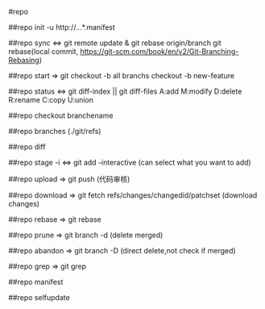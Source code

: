 #repo 

##repo init -u http://...*.manifest 

##repo sync 
<=> git remote update & git rebase origin/branch
git rebase(local commit, https://git-scm.com/book/en/v2/Git-Branching-Rebasing)

##repo start => git checkout -b 
all branchs checkout -b new-feature

##repo status
<=> git diff-index || git diff-files
A:add M:modify D:delete R:rename C:copy U:union

##repo checkout branchename

##repo branches (./git/refs) 

##repo diff

##repo stage -i <=> git add -interactive (can select what you want to add)

##repo upload => git push (代码审核)

##repo download => git fetch refs/changes/changedid/patchset (download changes)

##repo rebase => git rebase

##repo prune => git branch -d (delete merged)

##repo abandon => git branch -D (direct delete,not check if merged)

##repo grep => git grep

##repo manifest

##repo selfupdate






